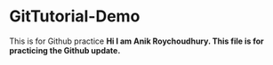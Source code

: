 # GitTutorial-Demo
This is for Github practice
<b>
Hi I am Anik Roychoudhury. This file is for practicing the Github update.
